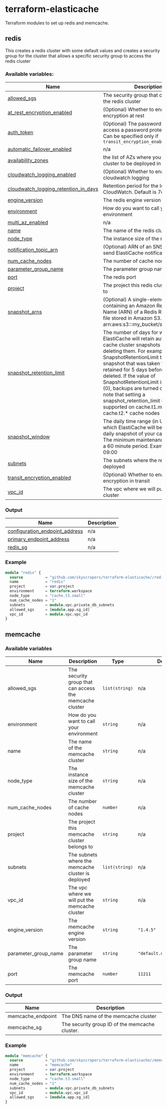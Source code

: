 # terraform-elasticache
Terraform modules to set up redis and memcache.

## redis
This creates a redis cluster with some default values and creates a security group for the cluster that allows a specific security group to access the redis cluster

### Available variables:
| Name | Description | Type | Default | Required |
|------|-------------|------|---------|:--------:|
| <a name="input_allowed_sgs"></a> [allowed\_sgs](#input\_allowed\_sgs) | The security group that can access the redis cluster | `list(string)` | n/a | yes |
| <a name="input_at_rest_encryption_enabled"></a> [at\_rest\_encryption\_enabled](#input\_at\_rest\_encryption\_enabled) | (Optional) Whether to enable encryption at rest | `bool` | `true` | no |
| <a name="input_auth_token"></a> [auth\_token](#input\_auth\_token) | (Optional) The password used to access a password protected server. Can be specified only if `transit_encryption_enabled = true` | `string` | `null` | no |
| <a name="input_automatic_failover_enabled"></a> [automatic\_failover\_enabled](#input\_automatic\_failover\_enabled) | n/a | `bool` | `false` | no |
| <a name="input_availability_zones"></a> [availability\_zones](#input\_availability\_zones) | the list of AZs where you want your cluster to be deployed in | `list(string)` | n/a | yes |
| <a name="input_cloudwatch_logging_enabled"></a> [cloudwatch\_logging\_enabled](#input\_cloudwatch\_logging\_enabled) | (Optional) Whether to enable cloudwatch logging | `bool` | `false` | no |
| <a name="input_cloudwatch_logging_retention_in_days"></a> [cloudwatch\_logging\_retention\_in\_days](#input\_cloudwatch\_logging\_retention\_in\_days) | Retention period for the logs in CloudWatch. Default is 7d. | `number` | `7` | no |
| <a name="input_engine_version"></a> [engine\_version](#input\_engine\_version) | The redis engine version | `string` | `"3.2.6"` | no |
| <a name="input_environment"></a> [environment](#input\_environment) | How do you want to call your environment | `string` | n/a | yes |
| <a name="input_multi_az_enabled"></a> [multi\_az\_enabled](#input\_multi\_az\_enabled) | n/a | `bool` | `false` | no |
| <a name="input_name"></a> [name](#input\_name) | The name of the redis cluster | `string` | n/a | yes |
| <a name="input_node_type"></a> [node\_type](#input\_node\_type) | The instance size of the redis cluster | `string` | n/a | yes |
| <a name="input_notification_topic_arn"></a> [notification\_topic\_arn](#input\_notification\_topic\_arn) | (Optional) ARN of an SNS topic to send ElastiCache notifications | `string` | `null` | no |
| <a name="input_num_cache_nodes"></a> [num\_cache\_nodes](#input\_num\_cache\_nodes) | The number of cache nodes | `number` | n/a | yes |
| <a name="input_parameter_group_name"></a> [parameter\_group\_name](#input\_parameter\_group\_name) | The parameter group name | `string` | `"default.redis3.2"` | no |
| <a name="input_port"></a> [port](#input\_port) | The redis port | `number` | `6379` | no |
| <a name="input_project"></a> [project](#input\_project) | The project this redis cluster belongs to | `string` | n/a | yes |
| <a name="input_snapshot_arns"></a> [snapshot\_arns](#input\_snapshot\_arns) | (Optional) A single-element string list containing an Amazon Resource Name (ARN) of a Redis RDB snapshot file stored in Amazon S3. Example: arn:aws:s3:::my\_bucket/snapshot1.rdb | `list(string)` | `[]` | no |
| <a name="input_snapshot_retention_limit"></a> [snapshot\_retention\_limit](#input\_snapshot\_retention\_limit) | The number of days for which ElastiCache will retain automatic cache cluster snapshots before deleting them. For example, if you set SnapshotRetentionLimit to 5, then a snapshot that was taken today will be retained for 5 days before being deleted. If the value of SnapshotRetentionLimit is set to zero (0), backups are turned off. Please note that setting a snapshot\_retention\_limit is not supported on cache.t1.micro or cache.t2.* cache nodes | `number` | `0` | no |
| <a name="input_snapshot_window"></a> [snapshot\_window](#input\_snapshot\_window) | The daily time range (in UTC) during which ElastiCache will begin taking a daily snapshot of your cache cluster. The minimum maintenance window is a 60 minute period. Example: 05:00-09:00 | `string` | `"03:00-05:00"` | no |
| <a name="input_subnets"></a> [subnets](#input\_subnets) | The subnets where the redis cluster is deployed | `list(string)` | n/a | yes |
| <a name="input_transit_encryption_enabled"></a> [transit\_encryption\_enabled](#input\_transit\_encryption\_enabled) | (Optional) Whether to enable encryption in transit | `bool` | `true` | no |
| <a name="input_vpc_id"></a> [vpc\_id](#input\_vpc\_id) | The vpc where we will put the redis cluster | `string` | n/a | yes |


### Output
| Name | Description |
|------|-------------|
| <a name="output_configuration_endpoint_address"></a> [configuration\_endpoint\_address](#output\_configuration\_endpoint\_address) | n/a |
| <a name="output_primary_endpoint_address"></a> [primary\_endpoint\_address](#output\_primary\_endpoint\_address) | n/a |
| <a name="output_redis_sg"></a> [redis\_sg](#output\_redis\_sg) | n/a |

### Example

```terraform
module "redis" {
  source          = "github.com/skyscrapers/terraform-elasticache//redis"
  name            = "redis"
  project         = var.project
  environment     = terraform.workspace
  node_type       = "cache.t3.small"
  num_cache_nodes = "1"
  subnets         = module.vpc.private_db_subnets
  allowed_sgs     = [module.app.sg_id]
  vpc_id          = module.vpc.vpc_id
}
```

## memcache


### Available variables 

| Name | Description | Type | Default | Required |
|------|-------------|------|---------|:--------:|
| allowed_sgs | The security group that can access the memcache cluster | `list(string)` | n/a | yes |
| environment | How do you want to call your environment | `string` | n/a | yes |
| name | The name of the memcache cluster | `string` | n/a | yes |
| node_type | The instance size of the memcache cluster | `string` | n/a | yes |
| num_cache_nodes | The number of cache nodes | `number` | n/a | yes |
| project | The project this memcache cluster belongs to | `string` | n/a | yes |
| subnets | The subnets where the memcache cluster is deployed | `list(string)` | n/a | yes |
| vpc_id | The vpc where we will put the memcache cluster | `string` | n/a | yes |
| engine_version | The memcache engine version | `string` | `"1.4.5"` | no |
| parameter_group_name | The parameter group name | `string` | `"default.memcached1.4"` | no |
| port | The memcache port | `number` | `11211` | no |

### Output
| Name | Description |
|------|-------------|
| memcache_endpoint | The DNS name of the memcache cluster  |
| memcache_sg | The security group ID of the memcache cluster. |

### Example

```terraform
module "memcache" {
  source          = "github.com/skyscrapers/terraform-elasticache//memcache"
  name            = "memcache"
  project         = var.project
  environment     = terraform.workspace
  node_type       = "cache.t3.small"
  num_cache_nodes = "1"
  subnets         = module.vpc.private_db_subnets
  vpc_id          = module.vpc.vpc_id
  allowed_sgs     = [module.app.sg_id]
}
```
